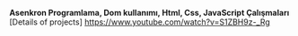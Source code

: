 
**Asenkron Programlama, Dom kullanımı, Html, Css, JavaScript Çalışmaları** <br>
[Details of projects] https://www.youtube.com/watch?v=S1ZBH9z-_Rg
